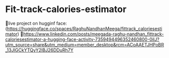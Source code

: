 # Fit-track-calories-estimator
🔗live project on hugginf face: (https://huggingface.co/spaces/RaghuNandhanMeega/fittrack_caloriesestimator)
🔗https://www.linkedin.com/posts/meegada-raghu-nandhan_fittrack-caloriesestimator-a-hugging-face-activity-7359494496352460800-0iIJ?utm_source=share&utm_medium=member_desktop&rcm=ACoAAETJHPoBR_13JlGCkYTQyY2lBJ26DDuRh7Y
